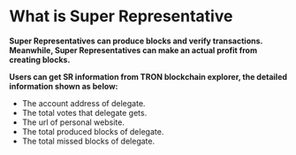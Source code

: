 # What is Super Representative

**Super Representatives can produce blocks and verify transactions. Meanwhile, Super Representatives can make an actual profit from creating blocks.**

**Users can get SR information from TRON blockchain explorer, the detailed information shown as below:**

   + The account address of delegate.
   + The total votes that delegate gets.
   + The url of personal website.
   + The total produced blocks of delegate.
   + The total missed blocks of delegate.